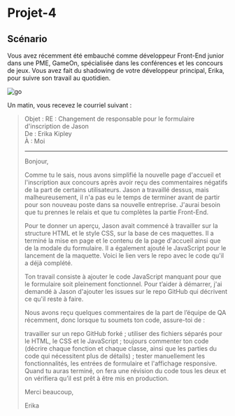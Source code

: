 # Projet-4

## Scénario  

Vous avez récemment été embauché comme développeur Front-End junior dans une PME, GameOn, spécialisée dans les conférences et les concours de jeux. Vous avez fait du shadowing de votre développeur principal, Erika, pour suivre son travail au quotidien.

![go](https://user.oc-static.com/upload/2020/08/14/15974189526297_image1.png)

Un matin, vous recevez le courriel suivant :  

> Objet : RE : Changement de responsable pour le formulaire d'inscription de Jason  
> De : Erika Kipley  
> À : Moi  
> ____________________________________________________________________
> Bonjour,  
>   
> Comme tu le sais, nous avons simplifié la nouvelle page d'accueil et l'inscription aux concours après avoir reçu des commentaires négatifs de la part de certains utilisateurs. Jason a travaillé dessus, mais malheureusement, il n'a pas eu le temps de terminer avant de partir pour son nouveau poste dans sa nouvelle entreprise. J'aurai besoin que tu prennes le relais et que tu complètes la partie Front-End.  
> 
> Pour te donner un aperçu, Jason avait commencé  à travailler sur la structure HTML et le style CSS, sur la base de ces maquettes. Il a terminé la mise en page et le contenu de la page d'accueil ainsi que de la modale du formulaire. Il a également ajouté le JavaScript pour le lancement de la maquette. Voici le lien vers le repo avec le code qu'il a déjà complété.
> 
> Ton travail consiste à ajouter le code JavaScript manquant pour que le formulaire soit pleinement fonctionnel. Pour t’aider à démarrer, j'ai demandé à Jason d'ajouter les issues sur le repo GitHub qui décrivent ce qu'il reste à faire.  
>   
> Nous avons reçu quelques commentaires de la part de l’équipe de QA récemment, donc lorsque tu soumets ton code, assure-toi de : 
> 
> travailler sur un repo GitHub forké ;
> utiliser des fichiers séparés pour le HTML, le CSS et le JavaScript ;
> toujours commenter ton code (décrire chaque fonction et chaque classe, ainsi que les parties du code qui nécessitent plus de détails) ;
> tester manuellement les fonctionnalités, les entrées de formulaire et l'affichage responsive.
> Quand tu auras terminé, on fera une révision du code tous les deux et on vérifiera qu’il est prêt à être mis en production.  
>   
> Merci beaucoup, 
> 
> Erika
